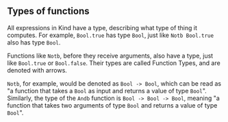 ## Types of functions

All expressions in Kind have a type, describing what type of thing it computes.
For example, `Bool.true` has type `Bool`, just like `Notb Bool.true` also has type ``Bool``.

Functions like ``Notb``, before they receive arguments, also have a type, just like `Bool.true` or ``Bool.false``.
Their types are called Function Types, and are denoted with arrows.

``Notb``, for example, would be denoted as ``Bool -> Bool``, which can be read as
"a function that takes a ``Bool`` as input and returns a value of type ``Bool``".
Similarly, the type of the ``Andb`` function is ``Bool -> Bool -> Bool``, meaning
"a function that takes two arguments of type ``Bool`` and returns a value of type ``Bool``".